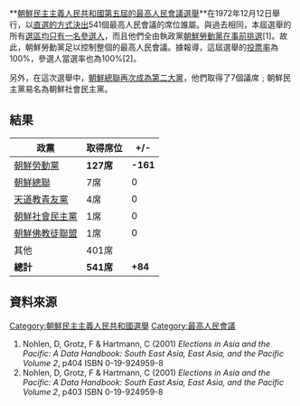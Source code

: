 **[朝鮮民主主義人民共和國第五屆的](https://zh.wikipedia.org/wiki/朝鮮民主主義人民共和國 "wikilink")[最高人民會議選舉](https://zh.wikipedia.org/wiki/最高人民會議 "wikilink")**在1972年12月12日舉行，以[直選的方式決出](https://zh.wikipedia.org/wiki/直接選舉 "wikilink")541個最高人民會議的席位誰屬。與過去相同，本屆選舉的所有[選區均只有一名參選人](https://zh.wikipedia.org/wiki/選區 "wikilink")，而且他們全由執政黨[朝鮮勞動黨在事前挑選](https://zh.wikipedia.org/wiki/朝鮮勞動黨 "wikilink")\[1\]。故此，朝鮮勞動黨足以控制整個的最高人民會議。據報導，這屆選舉的[投票率](../Page/投票率.md "wikilink")為100%，參選人當選率也為100%\[2\]。

另外，在這次選舉中，[朝鮮總聯再次成為第二大黨](https://zh.wikipedia.org/wiki/在日本朝鮮人總聯合會 "wikilink")，他們取得了7個議席﹔朝鮮民主黨易名為朝鮮社會民主黨。

## 結果

| 政黨                                                          | 取得席位     | \+/-     |
| ----------------------------------------------------------- | -------- | -------- |
| [朝鮮勞動黨](https://zh.wikipedia.org/wiki/朝鮮勞動黨 "wikilink")     | **127席** | **-161** |
| [朝鮮總聯](https://zh.wikipedia.org/wiki/在日本朝鮮人總聯合會 "wikilink") | 7席       | 0        |
| [天道教青友黨](https://zh.wikipedia.org/wiki/天道教青友黨 "wikilink")   | 4席       | 0        |
| [朝鮮社會民主黨](https://zh.wikipedia.org/wiki/朝鮮社會民主黨 "wikilink") | 1席       | 0        |
| [朝鮮佛教徒聯盟](../Page/朝鮮佛教徒聯盟.md "wikilink")                    | 1席       | 0        |
| 其他                                                          | 401席     |          |
| **總計**                                                      | **541席** | **+84**  |

## 資料來源

[Category:朝鮮民主主義人民共和國選舉](https://zh.wikipedia.org/wiki/Category:朝鮮民主主義人民共和國選舉 "wikilink")
[Category:最高人民會議](https://zh.wikipedia.org/wiki/Category:最高人民會議 "wikilink")

1.  Nohlen, D, Grotz, F & Hartmann, C (2001) *Elections in Asia and the
    Pacific: A Data Handbook: South East Asia, East Asia, and the
    Pacific Volume 2*, p404 ISBN 0-19-924959-8
2.  Nohlen, D, Grotz, F & Hartmann, C (2001) *Elections in Asia and the
    Pacific: A Data Handbook: South East Asia, East Asia, and the
    Pacific Volume 2*, p403 ISBN 0-19-924959-8